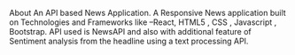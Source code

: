 About
An API based News Application. A Responsive News application built on Technologies and Frameworks like –React, HTML5 , CSS , Javascript , Bootstrap. API used is NewsAPI and also with additional feature of Sentiment analysis from the headline using a text processing API.
